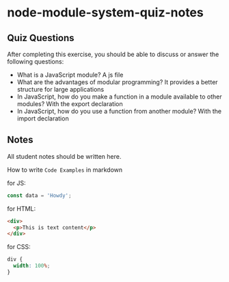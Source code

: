 # node-module-system-quiz-notes

## Quiz Questions

After completing this exercise, you should be able to discuss or answer the following questions:

- What is a JavaScript module?
  A js file
- What are the advantages of modular programming?
  It provides a better structure for large applications
- In JavaScript, how do you make a function in a module available to other modules?
  With the export declaration
- In JavaScript, how do you use a function from another module?
  With the import declaration

## Notes

All student notes should be written here.

How to write `Code Examples` in markdown

for JS:

```javascript
const data = 'Howdy';
```

for HTML:

```html
<div>
  <p>This is text content</p>
</div>
```

for CSS:

```css
div {
  width: 100%;
}
```
